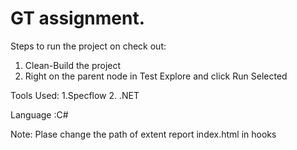 # GT assignment.

Steps to run the project on check out:
1. Clean-Build the project
2. Right on the parent node in Test Explore and click Run Selected

Tools Used:
1.Specflow
2. .NET


Language :C#

Note: Plase change the path of extent report index.html in hooks
